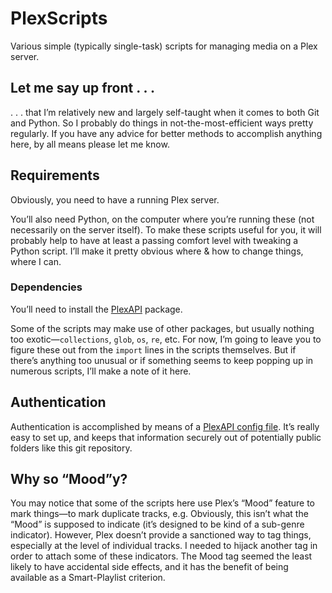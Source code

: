 # PlexScripts
Various simple (typically single-task) scripts for managing media on a Plex server.

## **Let me say up front . . .**
. . . that I’m relatively new and largely self-taught when it comes to both Git and Python. So I probably do things in not-the-most-efficient ways pretty regularly. If you have any advice for better methods to accomplish anything here, by all means please let me know.

## **Requirements**
Obviously, you need to have a running Plex server.

You’ll also need Python, on the computer where you’re running these (not necessarily on the server itself). To make these scripts useful for you, it will probably help to have at least a passing comfort level with tweaking a Python script. I’ll make it pretty obvious where & how to change things, where I can.

### **Dependencies**
You’ll need to install the [PlexAPI](https://python-plexapi.readthedocs.io/en/latest/introduction.html) package.

Some of the scripts may make use of other packages, but usually nothing too exotic—`collections`, `glob`, `os`, `re`, etc. For now, I’m going to leave you to figure these out from the `import` lines in the scripts themselves. But if there’s anything too unusual or if something seems to keep popping up in numerous scripts, I’ll make a note of it here.

## **Authentication**
Authentication is accomplished by means of a [PlexAPI config file](https://python-plexapi.readthedocs.io/en/latest/configuration.html). It’s really easy to set up, and keeps that information securely out of potentially public folders like this git repository.

## **Why so “Mood”y?**
You may notice that some of the scripts here use Plex’s “Mood” feature to mark things—to mark duplicate tracks, e.g. Obviously, this isn’t what the “Mood” is supposed to indicate (it’s designed to be kind of a sub-genre indicator). However, Plex doesn’t provide a sanctioned way to tag things, especially at the level of individual tracks. I needed to hijack another tag in order to attach some of these indicators. The Mood tag seemed the least likely to have accidental side effects, and it has the benefit of being available as a Smart-Playlist criterion.